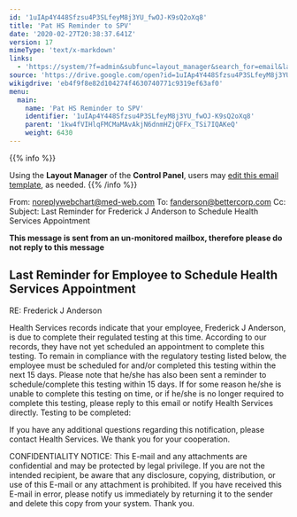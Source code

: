 ```yaml
---
id: '1uIAp4Y448Sfzsu4P3SLfeyM8j3YU_fwOJ-K9sQ2oXq8'
title: 'Pat HS Reminder to SPV'
date: '2020-02-27T20:38:37.641Z'
version: 17
mimeType: 'text/x-markdown'
links:
  - 'https://system/?f=admin&subfunc=layout_manager&search_for=email&layout_search=Go&lv_layout_manager_limit=0&opp=edit&doc_type=EHSRSPV&old_module=Email&old_name=Pat+HS+Reminder+to+Spv&active=0'
source: 'https://drive.google.com/open?id=1uIAp4Y448Sfzsu4P3SLfeyM8j3YU_fwOJ-K9sQ2oXq8'
wikigdrive: 'eb4f9f8e82d104274f4630740771c9319ef63af0'
menu:
  main:
    name: 'Pat HS Reminder to SPV'
    identifier: '1uIAp4Y448Sfzsu4P3SLfeyM8j3YU_fwOJ-K9sQ2oXq8'
    parent: '1kw4fVIHlqFMCMaMAvAkjN6dnmHZjQFFx_TSi7IQAKeQ'
    weight: 6430
---
```





{{% info %}}

Using the **Layout Manager** of the **Control Panel**, users may [edit this email template](https://system/?f=admin&subfunc=layout_manager&search_for=email&layout_search=Go&lv_layout_manager_limit=0&opp=edit&doc_type=EHSRSPV&old_module=Email&old_name=Pat+HS+Reminder+to+Spv&active=0), as needed.
{{% /info %}}



From: noreplywebchart@med-web.com
To: fanderson@bettercorp.com
Cc:
Subject: Last Reminder for Frederick J Anderson to Schedule Health Services Appointment

****This message is sent from an un-monitored mailbox, therefore please do not reply to this message****

## **Last Reminder for Employee to Schedule Health Services Appointment**


RE: Frederick J Anderson

Health Services records indicate that your employee, Frederick J Anderson, is due to complete their regulated testing at this time.
According to our records, they have not yet scheduled an appointment to complete this testing. To remain in compliance with the regulatory testing listed below, the employee must be scheduled for and/or completed this testing within the next 15 days.
Please note that he/she has also been sent a reminder to schedule/complete this testing within 15 days. If for some reason he/she is unable to complete this testing on time, or if he/she is no longer required to complete this testing, please reply to this email or notify Health Services directly.
Testing to be completed:

If you have any additional questions regarding this notification, please contact Health Services.
We thank you for your cooperation.


CONFIDENTIALITY NOTICE: This E-mail and any attachments are confidential and may be protected by legal privilege. If you are not the intended recipient, be aware that any disclosure, copying, distribution, or use of this E-mail or any attachment is prohibited. If you have received this E-mail in error, please notify us immediately by returning it to the sender and delete this copy from your system. Thank you.

